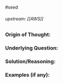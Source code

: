 #seed 
###### upstream: [[AWS]]

### Origin of Thought:


### Underlying Question: 


### Solution/Reasoning: 


### Examples (if any): 

